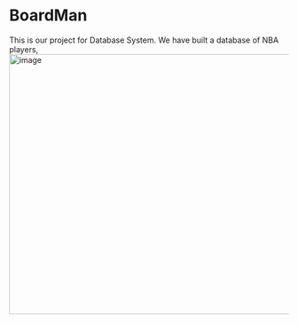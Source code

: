 # BoardMan
This is our project for Database System. We have built a database of NBA players,
<img width="1253" height="469" alt="image" src="https://github.com/user-attachments/assets/9e7a2c21-f480-49af-9576-dadf4b4fe0b2" />
